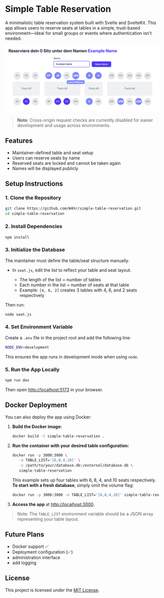 # Simple Table Reservation

A minimalistic table reservation system built with Svelte and SvelteKit. This app allows users to reserve seats at tables in a simple, trust-based environment—ideal for small groups or events where authentication isn't needed.

![Site](./static/screenshots/site.png)

> **Note**: Cross-origin request checks are currently disabled for easier development and usage across environments.

## Features

* Maintainer-defined table and seat setup
* Users can reserve seats by name
* Reserved seats are locked and cannot be taken again
* Names will be displayed publicly

## Setup Instructions

### 1. Clone the Repository

```bash
git clone https://github.com/W4hr/simple-table-reservation.git
cd simple-table-reservation
```

### 2. Install Dependencies

```bash
npm install
```

### 3. Initialize the Database

The maintainer must define the table/seat structure manually.

* In `seat.js`, edit the list to reflect your table and seat layout.

  * The length of the list = number of tables
  * Each number in the list = number of seats at that table
  * Example: `[4, 6, 2]` creates 3 tables with 4, 6, and 2 seats respectively

Then run:

```bash
node seat.js
```

### 4. Set Environment Variable

Create a `.env` file in the project root and add the following line:

```bash
NODE_ENV=development
```

This ensures the app runs in development mode when using `node`.

### 5. Run the App Locally

```bash
npm run dev
```

Then open [http://localhost:5173](http://localhost:5173) in your browser.

## Docker Deployment

You can also deploy the app using Docker:

1. **Build the Docker image:**

   ```bash
   docker build -t simple-table-reservation .
   ```

2. **Run the container with your desired table configuration:**

   ```bash
   docker run -p 3000:3000 \
      -e TABLE_LIST='[6,8,4,10]' \
      -v /path/to/your/database.db:/external/database.db \
      simple-table-reservation
   ```

   This example sets up four tables with 6, 8, 4, and 10 seats respectively. <br>
   **To start with a fresh database**, simply omit the volume flag:

   ```bash
   docker run -p 3000:3000 -e TABLE_LIST='[6,8,4,10]' simple-table-reservation
   ```

3. **Access the app** at [http://localhost:3000](http://localhost:3000).

> Note: The `TABLE_LIST` environment variable should be a JSON array representing your table layout.

## Future Plans

* Docker support ✅
* Deployment configuration (✅)
* administration interface
* add logging

## License

This project is licensed under the [MIT License](LICENSE).